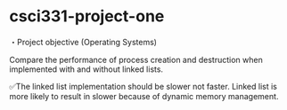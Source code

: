 # csci331-project-one

・Project objective (Operating Systems)

Compare the performance of process creation and destruction when implemented with and without linked lists.

✅The linked list implementation should be slower not faster. Linked list is more likely to result in slower because of dynamic memory management.


